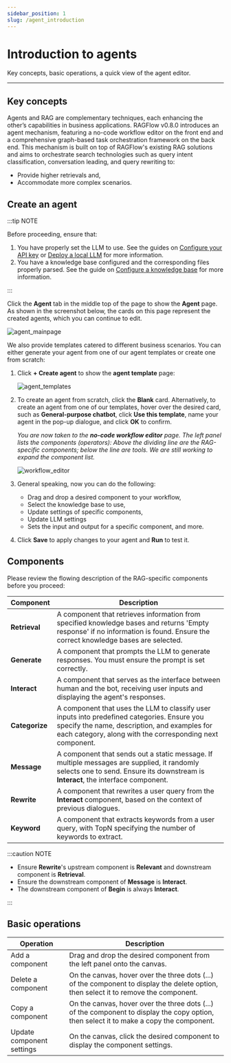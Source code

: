 ```yaml
---
sidebar_position: 1
slug: /agent_introduction
---
```


# Introduction to agents

Key concepts, basic operations, a quick view of the agent editor.

---

## Key concepts

Agents and RAG are complementary techniques, each enhancing the other’s capabilities in business applications. RAGFlow v0.8.0 introduces an agent mechanism, featuring a no-code workflow editor on the front end and a comprehensive graph-based task orchestration framework on the back end. This mechanism is built on top of RAGFlow's existing RAG solutions and aims to orchestrate search technologies such as query intent classification, conversation leading, and query rewriting to:

- Provide higher retrievals and,
- Accommodate more complex scenarios.

## Create an agent

:::tip NOTE

Before proceeding, ensure that:  

1. You have properly set the LLM to use. See the guides on [Configure your API key](../llm_api_key_setup.md) or [Deploy a local LLM](../deploy_local_llm.mdx) for more information.
2. You have a knowledge base configured and the corresponding files properly parsed. See the guide on [Configure a knowledge base](../configure_knowledge_base.md) for more information.

:::

Click the **Agent** tab in the middle top of the page to show the **Agent** page. As shown in the screenshot below, the cards on this page represent the created agents, which you can continue to edit.

![agent_mainpage](https://github.com/user-attachments/assets/5c0bb123-8f4e-42ea-b250-43f640dc6814)

We also provide templates catered to different business scenarios. You can either generate your agent from one of our agent templates or create one from scratch:

1. Click **+ Create agent** to show the **agent template** page:

   ![agent_templates](https://github.com/user-attachments/assets/73bd476c-4bab-4c8c-82f8-6b00fb2cd044)

2. To create an agent from scratch, click the **Blank** card. Alternatively, to create an agent from one of our templates, hover over the desired card, such as **General-purpose chatbot**, click **Use this template**, name your agent in the pop-up dialogue, and click **OK** to confirm.  

   *You are now taken to the **no-code workflow editor** page. The left panel lists the components (operators): Above the dividing line are the RAG-specific components; below the line are tools. We are still working to expand the component list.*

   ![workflow_editor](https://github.com/user-attachments/assets/47b4d5ce-b35a-4d6b-b483-ba495a75a65d)

4. General speaking, now you can do the following:
   - Drag and drop a desired component to your workflow,
   - Select the knowledge base to use,
   - Update settings of specific components,
   - Update LLM settings
   - Sets the input and output for a specific component, and more.
5. Click **Save** to apply changes to your agent and **Run** to test it.

## Components

Please review the flowing description of the RAG-specific components before you proceed:

| Component      | Description                                                  |
| -------------- | ------------------------------------------------------------ |
| **Retrieval**  | A component that retrieves information from specified knowledge bases and returns 'Empty response' if no information is found. Ensure the correct knowledge bases are selected. |
| **Generate**   | A component that prompts the LLM to generate responses. You must ensure the prompt is set correctly. |
| **Interact**   | A component that serves as the interface between human and the bot, receiving user inputs and displaying the agent's responses. |
| **Categorize** | A component that uses the LLM to classify user inputs into predefined categories. Ensure you specify the name, description, and examples for each category, along with the corresponding next component. |
| **Message**    | A component that sends out a static message. If multiple messages are supplied, it randomly selects one to send. Ensure its downstream is **Interact**, the interface component. |
| **Rewrite**    | A component that rewrites a user query from the **Interact** component, based on the context of previous dialogues. |
| **Keyword**    | A component that extracts keywords from a user query, with TopN specifying the number of keywords to extract. |

:::caution NOTE

- Ensure **Rewrite**'s upstream component is **Relevant** and downstream component is **Retrieval**.
- Ensure the downstream component of **Message** is **Interact**.
- The downstream component of **Begin** is always **Interact**.

:::

## Basic operations

| Operation                 | Description                                                  |
| ------------------------- | ------------------------------------------------------------ |
| Add a component           | Drag and drop the desired component from the left panel onto the canvas. |
| Delete a component        | On the canvas, hover over the three dots (...) of the component to display the delete option, then select it to remove the component. |
| Copy a component          | On the canvas, hover over the three dots (...) of the component to display the copy option, then select it to make a copy the component. |
| Update component settings | On the canvas, click the desired component to display the component settings. |
